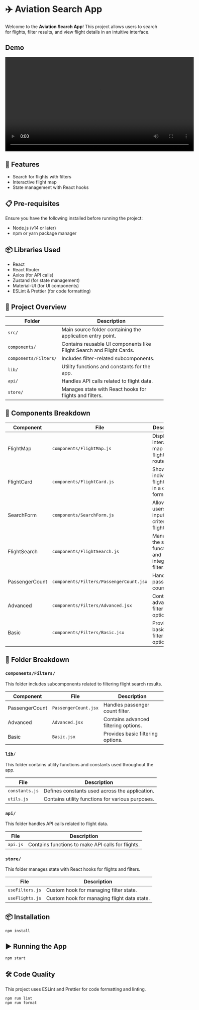 # ✈️ Aviation Search App

Welcome to the **Aviation Search App**! This project allows users to search for flights, filter results, and view flight details in an intuitive interface.

## Demo
<video width="600" controls>
  <source src="/public/demo.mov" type="video/mp4">
  📽️ [Watch Demo Video](./public/demo.mov)
</video>

## 🚀 Features

- Search for flights with filters
- Interactive flight map
- State management with React hooks

## 📋 Pre-requisites

Ensure you have the following installed before running the project:
- Node.js (v14 or later)
- npm or yarn package manager

## 📦 Libraries Used

- React
- React Router
- Axios (for API calls)
- Zustand (for state management)
- Material-UI (for UI components)
- ESLint & Prettier (for code formatting)

## 📂 Project Overview

| Folder                | Description                                                          |
| --------------------- | -------------------------------------------------------------------- |
| `src/`                | Main source folder containing the application entry point.           |
| `components/`         | Contains reusable UI components like Flight Search and Flight Cards. |
| `components/Filters/` | Includes filter-related subcomponents.                               |
| `lib/`                | Utility functions and constants for the app.                         |
| `api/`                | Handles API calls related to flight data.                            |
| `store/`              | Manages state with React hooks for flights and filters.              |

## 🧩 Components Breakdown

| Component      | File                                    | Description                                              |
| -------------- | --------------------------------------- | -------------------------------------------------------- |
| FlightMap      | `components/FlightMap.js`               | Displays an interactive map with flight routes.          |
| FlightCard     | `components/FlightCard.js`              | Shows individual flight details in a card format.        |
| SearchForm     | `components/SearchForm.js`              | Allows users to input search criteria for flights.       |
| FlightSearch   | `components/FlightSearch.js`            | Manages the search functionality and integrates filters. |
| PassengerCount | `components/Filters/PassengerCount.jsx` | Handles passenger count filter.                          |
| Advanced       | `components/Filters/Advanced.jsx`       | Contains advanced filtering options.                     |
| Basic          | `components/Filters/Basic.jsx`          | Provides basic filtering options.                        |

## 📂 Folder Breakdown

### `components/Filters/`
This folder includes subcomponents related to filtering flight search results.

| Component        | File                          | Description                                      |
| ---------------- | ----------------------------- | ------------------------------------------------ |
| PassengerCount   | `PassengerCount.jsx`          | Handles passenger count filter.                  |
| Advanced         | `Advanced.jsx`                | Contains advanced filtering options.             |
| Basic            | `Basic.jsx`                   | Provides basic filtering options.                |

### `lib/`
This folder contains utility functions and constants used throughout the app.

| File             | Description                                      |
| ---------------- | ------------------------------------------------ |
| `constants.js`   | Defines constants used across the application.   |
| `utils.js`       | Contains utility functions for various purposes. |

### `api/`
This folder handles API calls related to flight data.

| File             | Description                                      |
| ---------------- | ------------------------------------------------ |
| `api.js`         | Contains functions to make API calls for flights.|

### `store/`
This folder manages state with React hooks for flights and filters.

| File             | Description                                      |
| ---------------- | ------------------------------------------------ |
| `useFilters.js`  | Custom hook for managing filter state.           |
| `useFlights.js`  | Custom hook for managing flight data state.      |

## 📦 Installation

```sh
npm install
```

## ▶️ Running the App

```sh
npm start
```

## 🛠️ Code Quality

This project uses ESLint and Prettier for code formatting and linting.

```sh
npm run lint
npm run format
```
